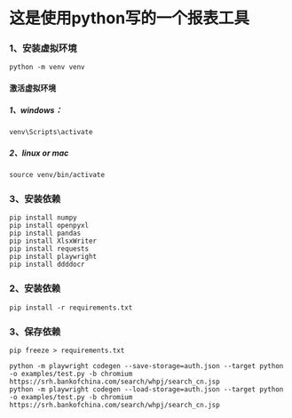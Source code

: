 # 这是使用python写的一个报表工具

### 1、安装虚拟环境

```shell
python -m venv venv
```

#### 激活虚拟环境
##### 1、windows：
```shell
venv\Scripts\activate
```

##### 2、linux or mac
```shell
source venv/bin/activate
```

### 3、安装依赖
```shell
pip install numpy
pip install openpyxl
pip install pandas
pip install XlsxWriter
pip install requests
pip install playwright
pip install ddddocr
```

### 2、安装依赖
```shell
pip install -r requirements.txt
```

### 3、保存依赖
```shell
pip freeze > requirements.txt
```

```shell
python -m playwright codegen --save-storage=auth.json --target python -o examples/test.py -b chromium https://srh.bankofchina.com/search/whpj/search_cn.jsp
python -m playwright codegen --load-storage=auth.json --target python -o examples/test.py -b chromium https://srh.bankofchina.com/search/whpj/search_cn.jsp
```